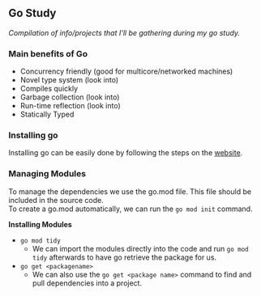 ## Go Study
*Compilation of info/projects that I'll be gathering during my go study.*

### Main benefits of Go
- Concurrency friendly (good for multicore/networked machines)
- Novel type system (look into)
- Compiles quickly
- Garbage collection (look into)
- Run-time reflection (look into)
- Statically Typed


### Installing go
Installing go can be easily done by following the steps on the [website](https://go.dev/doc/install).


### Managing Modules
To manage the dependencies we use the go.mod file. This file should be included in the source code.  
To create a go.mod automatically, we can run the `go mod init` command.

**Installing Modules**
- `go mod tidy`
	* We can import the modules directly into the code and run `go mod tidy` afterwards to have go retrieve the package for us.
- `go get <packagename>`
	* We can also use the `go get <package name>` command to find and pull dependencies into a project.